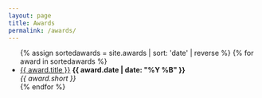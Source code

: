 ```yaml
---
layout: page
title: Awards
permalink: /awards/
---
```


<ul>
  {% assign sortedawards = site.awards | sort: 'date' | reverse %}
  {% for award in sortedawards %}
    <li>
      <a href="{{ publication.url }}">{{ award.title }}</a></h3>
      <b> {{ award.date | date: "%Y %B" }} </b><br> 
      <i>{{ award.short }}</i>
    </li>
  {% endfor %}
</ul>
